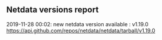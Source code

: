 ## Netdata versions report

2019-11-28 00:02: new netdata version available : v1.19.0 https://api.github.com/repos/netdata/netdata/tarball/v1.19.0

